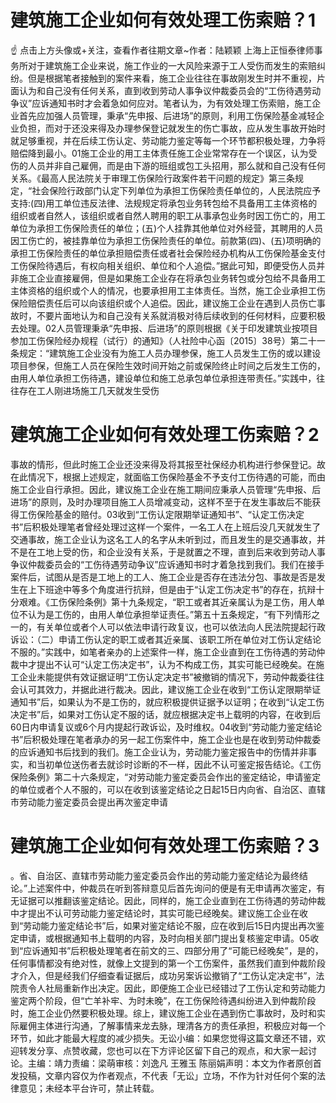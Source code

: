 # 建筑施工企业如何有效处理工伤索赔？1

☝ 点击上方头像或+关注，查看作者往期文章~作者：陆颖颖 上海上正恒泰律师事务所对于建筑施工企业来说，施工作业的一大风险来源于工人受伤而发生的索赔纠纷。但是根据笔者接触到的案件来看，施工企业往往在事故刚发生时并不重视，片面认为和自己没有任何关系，直到收到劳动人事争议仲裁委员会的“工伤待遇劳动争议”应诉通知书时才会着急如何应对。笔者认为，为有效处理工伤索赔，施工企业首先应加强人员管理，秉承“先申报、后进场”的原则，利用工伤保险基金减轻企业负担，而对于还没来得及办理参保登记就发生的伤亡事故，应从发生事故开始时就足够重视，并在后续工伤认定、劳动能力鉴定等每一个环节都积极处理，力争将赔偿降到最小。01施工企业的用工主体责任施工企业常常存在一个误区，认为受伤的人员并非自己雇佣，而是由下游的班组或包工头招用，那么就和自己没有任何关系。《最高人民法院关于审理工伤保险行政案件若干问题的规定》第三条规定，“社会保险行政部门认定下列单位为承担工伤保险责任单位的，人民法院应予支持:(四)用工单位违反法律、法规规定将承包业务转包给不具备用工主体资格的组织或者自然人，该组织或者自然人聘用的职工从事承包业务时因工伤亡的，用工单位为承担工伤保险责任的单位；(五)个人挂靠其他单位对外经营，其聘用的人员因工伤亡的，被挂靠单位为承担工伤保险责任的单位。前款第(四)、(五)项明确的承担工伤保险责任的单位承担赔偿责任或者社会保险经办机构从工伤保险基金支付工伤保险待遇后，有权向相关组织、单位和个人追偿。”据此可知，即便受伤人员并非施工企业直接雇佣，但是如果施工企业存在将承包业务转包或分包给不具备用工主体资格的组织或个人的情况，也要承担用工主体责任。当然，施工企业承担工伤保险赔偿责任后可以向该组织或个人追偿。因此，建议施工企业在遇到人员伤亡事故时，不要片面地认为和自己没有关系就消极对待后续收到的任何材料，应要积极去处理。02人员管理秉承“先申报、后进场”的原则根据《关于印发建筑业按项目参加工伤保险经办规程（试行）的通知》（人社险中心函〔2015〕38号）第二十一条规定：“建筑施工企业没有为施工人员办理参保，施工人员发生工伤的或以建设项目参保，但施工人员在保险生效时间开始之前或保险终止时间之后发生工伤的，由用人单位承担工伤待遇，建设单位和施工总承包单位承担连带责任。”实践中，往往存在工人刚进场施工几天就发生受伤

# 建筑施工企业如何有效处理工伤索赔？2

事故的情形，但此时施工企业还没来得及将其报至社保经办机构进行参保登记。故在此情况下，根据上述规定，就面临工伤保险基金不予支付工伤待遇的可能，而由施工企业自行承担。因此，建议施工企业在施工期间应秉承人员管理“先申报、后进场”的原则，及时办理项目施工人员增减变动，这样不至于在发生事故后不能获得工伤保险基金的赔付。03收到“工伤认定限期举证通知书”、“认定工伤决定书”后积极处理笔者曾经处理过这样一个案件，一名工人在上班后没几天就发生了交通事故，施工企业认为这名工人的名字从未听到过，而且发生的是交通事故，并不是在工地上受的伤，和企业没有关系，于是就置之不理，直到后来收到劳动人事争议仲裁委员会的“工伤待遇劳动争议”应诉通知书时才着急找到我们。我们在接手案件后，试图从是否是工地上的工人、施工企业是否存在违法分包、事故是否是发生在上下班途中等多个角度进行抗辩，但是由于“认定工伤决定书”的存在，抗辩十分艰难。《工伤保险条例》第十九条规定，“职工或者其近亲属认为是工伤，用人单位不认为是工伤的，由用人单位承担举证责任。”第五十五条规定，“有下列情形之一的，有关单位或者个人可以依法申请行政复议，也可以依法向人民法院提起行政诉讼：（二）申请工伤认定的职工或者其近亲属、该职工所在单位对工伤认定结论不服的。”实践中，如笔者亲办的上述案件一样，施工企业直到在工伤待遇的劳动仲裁中才提出不认可“认定工伤决定书”，认为不构成工伤，其实可能已经晚矣。在施工企业未能提供有效证据证明“工伤认定决定书”被撤销的情况下，劳动仲裁委往往会认可其效力，并据此进行裁决。因此，建议施工企业在收到“工伤认定限期举证通知书”后，如果认为不是工伤的，就应积极提供证据予以证明；在收到“认定工伤决定书”后，如果对工伤认定不服的话，就应根据决定书上载明的内容，在收到后60日内申请复议或6个月内提起行政诉讼，及时维权。04收到“劳动能力鉴定结论书”后积极处理在笔者承办的另一起工伤案件中，施工企业也是在收到劳动仲裁委的应诉通知书后找到的我们。施工企业认为，劳动能力鉴定报告中的伤情并非事实，和当初单位送伤者去就诊时诊断的不一样，因此不认可鉴定报告结论。《工伤保险条例》第二十六条规定，“对劳动能力鉴定委员会作出的鉴定结论，申请鉴定的单位或者个人不服的，可以在收到该鉴定结论之日起15日内向省、自治区、直辖市劳动能力鉴定委员会提出再次鉴定申请

# 建筑施工企业如何有效处理工伤索赔？3

。省、自治区、直辖市劳动能力鉴定委员会作出的劳动能力鉴定结论为最终结论。”上述案件中，仲裁员在听到答辩意见后首先询问的便是有无申请再次鉴定，有无证据可以推翻该鉴定结论。因此，同样的，施工企业直到在工伤待遇的劳动仲裁中才提出不认可劳动能力鉴定结论时，其实可能已经晚矣。建议施工企业在收到“劳动能力鉴定结论书”后，如果对鉴定结论不服，应在收到后15日内提出再次鉴定申请，或根据通知书上载明的内容，及时向相关部门提出复核鉴定申请。05收到“应诉通知书”后积极处理笔者在前文的三、四部分用了“可能已经晚矣”，是的，任何事情都没有绝对性，就像上文提到的第一个工伤案件，虽然我们直到仲裁阶段才介入，但是经我们仔细查看证据后，成功另案诉讼撤销了“工伤认定决定书”，法院责令人社局重新作出决定。因此，即便施工企业已经错过了工伤认定和劳动能力鉴定两个阶段，但“亡羊补牢、为时未晚”，在工伤保险待遇纠纷进入到仲裁阶段时，施工企业仍然要积极处理。综上，建议施工企业在遇到伤亡事故时，及时和实际雇佣主体进行沟通，了解事情来龙去脉，理清各方的责任承担，积极应对每一个环节，如此才能最大程度的减少损失。无讼小编：如果您觉得这篇文章还不错，欢迎转发分享、点赞收藏，您也可以在下方评论区留下自己的观点，和大家一起讨论。主编：靖力责编：梁萌审核：刘逸凡 王雅玉 陈丽娟声明：本文为作者原创首发投稿，文章内容仅为作者观点，不代表「无讼」立场，不作为针对任何个案的法律意见；未经本平台许可，禁止转载。

